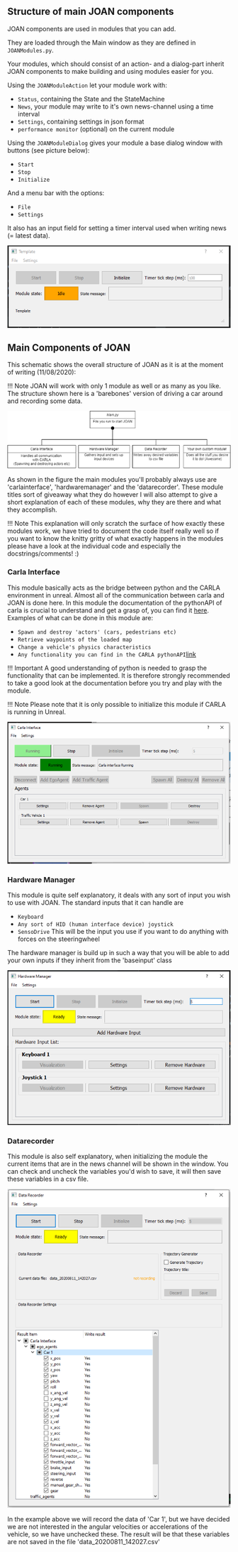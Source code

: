 ## Structure of main JOAN components

JOAN components are used in modules that you can add.

They are loaded through the Main window as they are defined in `JOANModules.py`.

Your modules, which should consist of an action- and a dialog-part inherit JOAN components to make building and using modules easier for you.

Using the `JOANModuleAction` let your module work with:

- `Status`, containing the State and the StateMachine
- `News`, your module may write to it's own news-channel using a time interval
- `Settings`, containing settings in json format
- `performance monitor` (optional) on the current module

Using the `JOANModuleDialog` gives your module a base dialog window with buttons (see picture below):

- `Start`
- `Stop`
- `Initialize`

And a menu bar with the options:

- `File`
- `Settings`

It also has an input field for setting a timer interval used when writing news (= latest data).

![alt text](imgs/joan-structure-template-dialog.png "Template Dialog")


## Main Components of JOAN
This schematic shows the overall structure of JOAN as it is at the moment of writing (11/08/2020):

!!! Note
    JOAN will work with only 1 module as well or as many as you like. The structure shown here is a 'barebones' version of driving
    a car around and recording some data. 
    

![alt text](imgs/joan-structure-schematic.png "Modules Schematic")

As shown in the figure the main modules you'll probably always use are 'carlainterface', 'hardwaremanager' and the 'datarecorder'. 
These module titles sort of giveaway what they do however I will also attempt to give a short explanation of each of these modules, why they are there
and what they accomplish. 

!!! Note
    This explanation will only scratch the surface of how exactly these modules work, we have tried to document the code itself really well
    so if you want to know the knitty gritty of what exactly happens in the modules please have a look at the individual code and especially
    the docstrings/comments! :)
   
### Carla Interface
This module basically acts as the bridge between python and the CARLA environment in unreal. Almost all of the communication between carla and JOAN
is done here. In this module the documentation of the pythonAPI of carla is crucial to understand and get a grasp of, you can find it [here](https://carla.readthedocs.io/en/latest/python_api/).
Examples of what can be done in this module are:

- `Spawn and destroy 'actors' (cars, pedestrians etc)`
- `Retrieve waypoints of the loaded map`
- `Change a vehicle's physics characteristics`
- `Any functionality you can find in the CARLA pythonAPI`[link](https://carla.readthedocs.io/en/latest/python_api/)

!!! Important
    A good understanding of python is needed to grasp the functionality that can be implemented. It is therefore strongly recommended to take a good look
    at the documentation before you try and play with the module.
    
!!! Note
    Please note that it is only possible to initialize this module if CARLA is running in Unreal.

![alt text](imgs/joan-structure-carlainterface.PNG "Carla Interface")
### Hardware Manager
This module is quite self explanatory, it deals with any sort of input you wish to use with JOAN. The standard inputs that it can handle are
- `Keyboard`
- `Any sort of HID (human interface device) joystick`
- `SensoDrive` This will be the input you use if you want to do anything with forces on the steeringwheel

The hardware manager is build up in such a way that you will be able to add your own inputs if they inherit from the 'baseinput' class

![alt text](imgs/joan-structure-hardwaremanager.PNG "Hardware Manager")
### Datarecorder
This module is also self explanatory, when initializing the module the current items that are in the news channel will be shown in the
window. You can check and uncheck the variables you'd wish to save, it will then save these variables in a csv file. 


![alt text](imgs/joan-structure-datarecorder.PNG "Data Recorder")

In the example above we will record the data of 'Car 1', but we have decided we are not interested in the angular velocities or accelerations of the vehicle, so we have
unchecked these. The result will be that these variables are not saved in the file 'data_20200811_142027.csv'